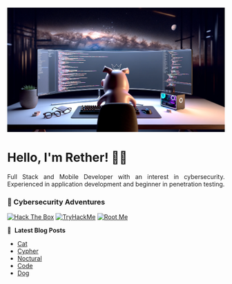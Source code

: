 ![Banner profile](./banner-profile.webp)

# Hello, I'm Rether! 👨‍💻

<p align="justify">
Full Stack and Mobile Developer with an interest in cybersecurity. Experienced in application development and beginner in penetration testing.
</p>

### 🔐 Cybersecurity Adventures

[![Hack The Box](https://img.shields.io/badge/Hack%20The%20Box-111927?logo=Hack%20The%20Box&logoColor=9FEF00)](https://app.hackthebox.com/users/585215)
[![TryHackMe](https://img.shields.io/badge/TryHackMe-212C42?logo=TryHackMe&logoColor=88CCEE)](https://tryhackme.com/r/p/Rether)
[![Root Me](https://img.shields.io/badge/RootMe-212C42?logo=RootMe&logoColor=F15A24)](https://www.root-me.org/rether)

📕 &nbsp;**Latest Blog Posts**

<!-- BLOG-POST-LIST:START -->
- [Cat](https://retherszu.github.io/ctf/hack-the-box/machines/cat.html)
- [Cypher](https://retherszu.github.io/ctf/hack-the-box/machines/cypher.html)
- [Noctural](https://retherszu.github.io/ctf/hack-the-box/machines/noctural.html)
- [Code](https://retherszu.github.io/ctf/hack-the-box/machines/code.html)
- [Dog](https://retherszu.github.io/ctf/hack-the-box/machines/dog.html)
<!-- BLOG-POST-LIST:END -->
